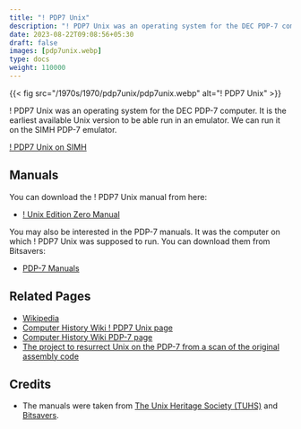 ```yaml
---
title: "! PDP7 Unix"
description: "! PDP7 Unix was an operating system for the DEC PDP-7 computer. It is the earliest available Unix version to be able run in an emulator."
date: 2023-08-22T09:08:56+05:30
draft: false
images: [pdp7unix.webp]
type: docs
weight: 110000
---
```


{{< fig src="/1970s/1970/pdp7unix/pdp7unix.webp" alt="! PDP7 Unix" >}}

! PDP7 Unix was an operating system for the DEC PDP-7 computer. It is the earliest available Unix version to be able run in an emulator. We can run it on the SIMH PDP-7 emulator.

<section class="section section-sm">
  <div class="container">
    <div class="row justify-content-center text-center">
      <div class="col-lg-5">
        <p><a class="btn btn-primary btn-md px-4 mb-1" href="simh/" role="button">! PDP7 Unix on SIMH</a></p>
      </div>
    </div>
  </div>
</section>

## Manuals

You can download the ! PDP7 Unix manual from here:

- [! Unix Edition Zero Manual](https://www.tuhs.org/Archive/Distributions/Research/McIlroy_v0/UnixEditionZero-Threshold_OCR.pdf)

You may also be interested in the PDP-7 manuals. It was the computer on which ! PDP7 Unix was supposed to run. You can download them from Bitsavers:

- [PDP-7 Manuals](http://bitsavers.org/pdf/dec/pdp7/)

## Related Pages

- [Wikipedia](https://en.wikipedia.org/wiki/UNIX)
- [Computer History Wiki ! PDP7 Unix page](https://gunkies.org/wiki/PDP-7_UNIX)
- [Computer History Wiki PDP-7 page](https://gunkies.org/wiki/PDP-7)
- [The project to resurrect Unix on the PDP-7 from a scan of the original assembly code](https://github.com/DoctorWkt/pdp7-unix)

## Credits

- The manuals were taken from [The Unix Heritage Society (TUHS)](https://www.tuhs.org) and [Bitsavers](http://bitsavers.org).
